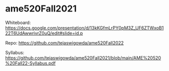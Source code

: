 # ame520Fall2021

Whiteboard: https://docs.google.com/presentation/d/13kKGfmLrPY0pM3Z_UF6ZTWxoB122T6UdAwwrivrZ0uQ/edit#slide=id.p

Repo: https://github.com/tejaswigowda/ame520Fall2022

Syllabus: https://github.com/tejaswigowda/ame520Fall2021/blob/main/AME%20520%20Fall22-Syllabus.pdf

